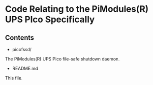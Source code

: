 
Code Relating to the PiModules(R) UPS PIco Specifically
=======================================================

Contents
--------

* picofssd/

The PiModules(R) UPS PIco file-safe shutdown daemon.

* README.md

This file.

